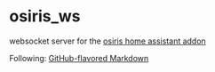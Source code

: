 # osiris_ws

websocket server for the [osiris home assistant addon](https://github.com/limberger/osiris_hass_addon)


Following:
[GitHub-flavored Markdown](https://guides.github.com/features/mastering-markdown/)
